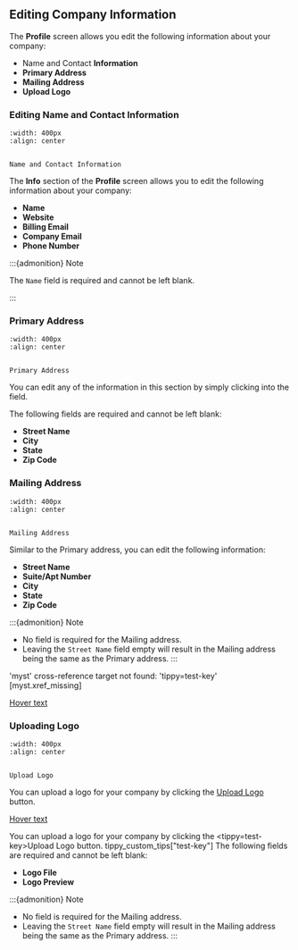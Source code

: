## Editing Company Information


The **Profile** screen allows you edit the following information about your company:


- Name and Contact **Information**
- **Primary Address**
- **Mailing Address**
- **Upload Logo**





### Editing Name and Contact Information


```{figure} ../../_static/solo_app/Profile/information-section/info-zoomed-in.png
:width: 400px
:align: center


Name and Contact Information

```


The **Info** section of the **Profile** screen allows you to edit the following information about your company:

- **Name** 
- **Website**
- **Billing Email**
- **Company Email**
- **Phone Number**



:::{admonition} Note

The ``Name`` field is required and cannot be left blank.


:::


### Primary Address


```{figure} ../../_static/solo_app/Profile/information-section/primary-address-zoomed-in.png
:width: 400px
:align: center


Primary Address 

```


You can edit any of the information in this section by simply clicking into the field. 

The following fields are required and cannot be left blank:

- **Street Name**
- **City**
- **State**
- **Zip Code**





### Mailing Address


```{figure}  ../../_static/solo_app/Profile/information-section/mailing-address-zoomed-in.png
:width: 400px
:align: center


Mailing Address 

```


Similar to the Primary address, you can edit the following information:

- **Street Name**
- **Suite/Apt Number**
- **City**
- **State**
- **Zip Code**



:::{admonition} Note

- No field is required for the Mailing address.
- Leaving the ``Street Name`` field empty will result in the Mailing address being the same as the Primary address.
:::


'myst' cross-reference target not found: 'tippy=test-key' [myst.xref_missing]


[Hover text](<tippy=my-key>)


### Uploading Logo


```{figure}  ../../_static/solo_app/Profile/upload-logo-section/upload-logo.png
:width: 400px
:align: center


Upload Logo 

```
You can upload a logo for your company by clicking the [Upload Logo](<tippy=test-key>) button.


[Hover text](<tippy=test-key>)


You can upload a logo for your company by clicking the <tippy=test-key>Upload Logo</tippy> button. tippy_custom_tips["test-key"] The following fields are required and cannot be left blank:

- **Logo File**
- **Logo Preview**



:::{admonition} Note

- No field is required for the Mailing address.
- Leaving the ``Street Name`` field empty will result in the Mailing address being the same as the Primary address.
:::
